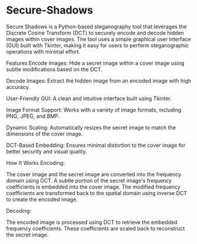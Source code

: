 # Secure-Shadows
Secure Shadows is a Python-based steganography tool that leverages the Discrete Cosine Transform (DCT) to securely encode and decode hidden images within cover images. The tool uses a simple graphical user interface (GUI) built with Tkinter, making it easy for users to perform steganographic operations with minimal effort.

Features
Encode Images: Hide a secret image within a cover image using subtle modifications based on the DCT.

Decode Images: Extract the hidden image from an encoded image with high accuracy.

User-Friendly GUI: A clean and intuitive interface built using Tkinter.

Image Format Support: Works with a variety of image formats, including PNG, JPEG, and BMP.

Dynamic Scaling: Automatically resizes the secret image to match the dimensions of the cover image.

DCT-Based Embedding: Ensures minimal distortion to the cover image for better security and visual quality.

How It Works
Encoding:

The cover image and the secret image are converted into the frequency domain using DCT.
A subtle portion of the secret image's frequency coefficients is embedded into the cover image.
The modified frequency coefficients are transformed back to the spatial domain using inverse DCT to create the encoded image.

Decoding:

The encoded image is processed using DCT to retrieve the embedded frequency coefficients.
These coefficients are scaled back to reconstruct the secret image.





